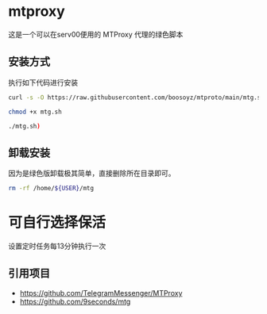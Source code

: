 
# mtproxy

这是一个可以在serv00便用的 MTProxy 代理的绿色脚本

## 安装方式

执行如下代码进行安装

```bash
curl -s -O https://raw.githubusercontent.com/boosoyz/mtproto/main/mtg.sh

chmod +x mtg.sh

./mtg.sh)
```

## 卸载安装

因为是绿色版卸载极其简单，直接删除所在目录即可。

```bash
rm -rf /home/${USER}/mtg
```

# 可自行选择保活

设置定时任务每13分钟执行一次


## 引用项目

- <https://github.com/TelegramMessenger/MTProxy>
- <https://github.com/9seconds/mtg>

